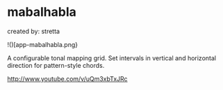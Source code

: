 # mabalhabla

created by: stretta

!()[app-mabalhabla.png}


A configurable tonal mapping grid. Set intervals in vertical and horizontal direction for pattern-style chords.

http://www.youtube.com/v/uQm3xbTxJRc